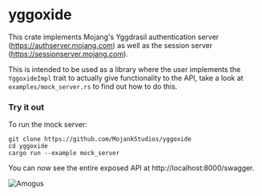 # yggoxide

This crate implements Mojang's Yggdrasil authentication server (https://authserver.mojang.com) as well as the session server (https://sessionserver.mojang.com).

This is intended to be used as a library where the user implements the `YggoxideImpl` trait to actually give functionality to the API, take a look at `examples/mock_server.rs` to find out how to do this.

### Try it out

To run the mock server:

```git
git clone https://github.com/MojankStudios/yggoxide
cd yggoxide
cargo run --example mock_server
```

You can now see the entire exposed API at http://localhost:8000/swagger.

![Amogus](https://c.tenor.com/z561VExaPEcAAAAd/amogus.gif)
